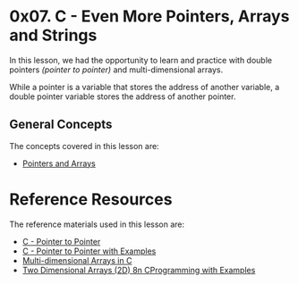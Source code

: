 # 0x07. C - Even More Pointers, Arrays and Strings
In this lesson, we had the opportunity to learn and practice with double pointers *(pointer to pointer)* and multi-dimensional arrays. 

While a pointer is a variable that stores the address of another variable, a double pointer variable stores the address of another pointer.

## General Concepts
The concepts covered in this lesson are:
- [Pointers and Arrays](https://intranet.alxswe.com/concepts/60)

# Reference Resources
The reference materials used in this lesson are:
- [C - Pointer to Pointer](https://intranet.alxswe.com/rltoken/eyikXPg7ZxCAEuWklB6xtQ)
- [C - Pointer to Pointer with Examples](https://intranet.alxswe.com/rltoken/ojr7OUUm2I-MULE4lWlrkg)
- [Multi-dimensional Arrays in C](https://intranet.alxswe.com/rltoken/HUZIJ6t55KM7d7FBCwWm8Q)
- [Two Dimensional Arrays (2D) 8n CProgramming with Examples](https://intranet.alxswe.com/rltoken/Dx9nIBRj68sRBGe2NRI_aQ)
